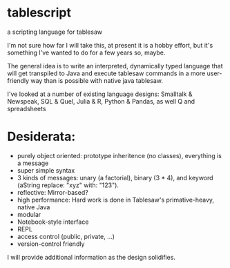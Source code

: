 # tablescript
a  scripting language for tablesaw

I'm not sure how far I will take this, at present it is a hobby effort, but it's something I've wanted to do
for a few years so, maybe.

The general idea is to write an interpreted, dynamically typed language that will get transpiled to Java and 
execute tablesaw commands in a more user-friendly way than is possible with native java tablesaw. 

I've looked at a number of existing language designs: Smalltalk & Newspeak, SQL & Quel, Julia & R, Python & Pandas,
as well Q and spreadsheets  

Desiderata:
=============
* purely object oriented: prototype inheritence (no classes), everything is a message
* super simple syntax
* 3 kinds of messages: unary (a factorial), binary (3 * 4), and keyword (aString replace: "xyz" with: "123").
* reflective: Mirror-based?
* high performance: Hard work is done in Tablesaw's primative-heavy, native Java 
* modular
* Notebook-style interface
* REPL
* access control (public, private, ...)
* version-control friendly

I will provide additional information as the design solidifies.
